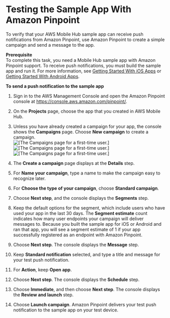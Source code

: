 # Testing the Sample App With Amazon Pinpoint<a name="getting-started-sampletest"></a>

To verify that your AWS Mobile Hub sample app can receive push notifications from Amazon Pinpoint, use Amazon Pinpoint to create a simple campaign and send a message to the app\.

**Prerequisite**  
To complete this task, you need a Mobile Hub sample app with Amazon Pinpoint support\. To receive push notifications, you must build the sample app and run it\. For more information, see [Getting Started With iOS Apps](getting-started-ios.md) or [Getting Started With Android Apps](getting-started-android.md)\.

**To send a push notification to the sample app**

1. Sign in to the AWS Management Console and open the Amazon Pinpoint console at [https://console\.aws\.amazon\.com/pinpoint/](https://console.aws.amazon.com/pinpoint/)\.

1. On the **Projects** page, choose the app that you created in AWS Mobile Hub\.

1. Unless you have already created a campaign for your app, the console shows the **Campaigns** page\. Choose **New campaign** to create a campaign\.  
![\[The Campaigns page for a first-time user.\]](http://docs.aws.amazon.com/pinpoint/latest/developerguide/)![\[The Campaigns page for a first-time user.\]](http://docs.aws.amazon.com/pinpoint/latest/developerguide/)![\[The Campaigns page for a first-time user.\]](http://docs.aws.amazon.com/pinpoint/latest/developerguide/)

1. The **Create a campaign** page displays at the **Details** step\.

1. For **Name your campaign**, type a name to make the campaign easy to recognize later\.

1. For **Choose the type of your campaign**, choose **Standard campaign**\.

1. Choose **Next step**, and the console displays the **Segments** step\.

1. Keep the default options for the segment, which include users who have used your app in the last 30 days\. The **Segment estimate** count indicates how many user endpoints your campaign will deliver messages to\. Because you built the sample app for iOS or Android and ran that app, you will see a segment estimate of 1 if your app successfully registered as an endpoint with Amazon Pinpoint\.

1. Choose **Next step**\. The console displays the **Message** step\.

1. Keep **Standard notification** selected, and type a title and message for your test push notification\.

1. For **Action**, keep **Open app**\.

1. Choose **Next step**\. The console displays the **Schedule** step\.

1. Choose **Immediate**, and then choose **Next step**\. The console displays the **Review and launch** step\.

1. Choose **Launch campaign**\. Amazon Pinpoint delivers your test push notification to the sample app on your test device\.